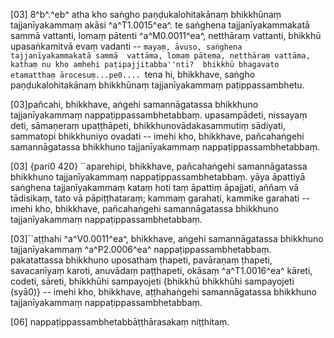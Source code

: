 [03] 8^b^.^eb^ atha kho saṅgho paṇḍukalohitakānaṃ bhikkhūnaṃ tajjanīyakammaṃ akāsi   ^a^T1.0015^ea^. te saṅghena  tajjanīyakammakatā sammā vattanti, lomaṃ pātenti ^a^M0.0011^ea^, netthāraṃ vattanti,  bhikkhū upasaṅkamitvā evaṃ vadanti -- ``mayaṃ, āvuso, saṅghena tajjanīyakammakatā sammā  vattāma, lomaṃ pātema, netthāraṃ vattāma, kathaṃ nu kho amhehi paṭipajjitabba''nti?  bhikkhū bhagavato etamatthaṃ ārocesuṃ...pe0.... ``tena hi, bhikkhave, saṅgho paṇḍukalohitakānaṃ  bhikkhūnaṃ tajjanīyakammaṃ paṭippassambhetu.

[03]pañcahi, bhikkhave, aṅgehi samannāgatassa bhikkhuno tajjanīyakammaṃ nappaṭippassambhetabbaṃ.  upasampādeti, nissayaṃ deti, sāmaṇeraṃ upaṭṭhāpeti, bhikkhunovādakasammutiṃ sādiyati,  sammatopi bhikkhuniyo ovadati -- imehi kho, bhikkhave, pañcahaṅgehi samannāgatassa  bhikkhuno tajjanīyakammaṃ nappaṭippassambhetabbaṃ.

[03] {pari0 420} ``aparehipi, bhikkhave, pañcahaṅgehi samannāgatassa bhikkhuno tajjanīyakammaṃ nappaṭippassambhetabbaṃ.  yāya āpattiyā saṅghena tajjanīyakammaṃ kataṃ hoti taṃ āpattiṃ āpajjati, aññaṃ  vā tādisikaṃ, tato vā pāpiṭṭhataraṃ; kammaṃ garahati, kammike garahati -- imehi  kho, bhikkhave, pañcahaṅgehi samannāgatassa bhikkhuno tajjanīyakammaṃ nappaṭippassambhetabbaṃ.

[03]``aṭṭhahi ^a^V0.0011^ea^, bhikkhave, aṅgehi samannāgatassa bhikkhuno tajjanīyakammaṃ ^a^P2.0006^ea^ nappaṭippassambhetabbaṃ.  pakatattassa bhikkhuno uposathaṃ ṭhapeti, pavāraṇaṃ ṭhapeti, savacanīyaṃ karoti, anuvādaṃ  paṭṭhapeti, okāsaṃ ^a^T1.0016^ea^ kāreti, codeti, sāreti, bhikkhūhi sampayojeti  {bhikkhū bhikkhūhi sampayojeti (syā0)} -- imehi  kho, bhikkhave, aṭṭhahaṅgehi samannāgatassa bhikkhuno tajjanīyakammaṃ nappaṭippassambhetabbaṃ.

[06] nappaṭippassambhetabbāṭṭhārasakaṃ niṭṭhitaṃ.